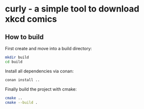 # curly - a simple tool to download xkcd comics

## How to build

First create and move into a build directory:
```bash
mkdir build
cd build
```

Install all dependencies via conan:
```bash
conan install ..
```

Finally build the project with cmake:
```bash
cmake ..
cmake --build .
```
